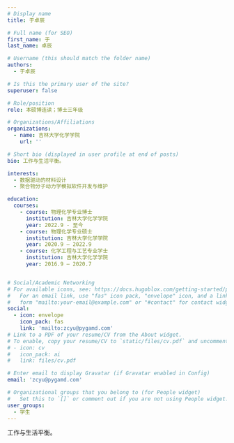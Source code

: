 ```yaml
---
# Display name
title: 于卓辰

# Full name (for SEO)
first_name: 于
last_name: 卓辰

# Username (this should match the folder name)
authors:
  - 于卓辰

# Is this the primary user of the site?
superuser: false

# Role/position
role: 本硕博连读；博士三年级

# Organizations/Affiliations
organizations:
  - name: 吉林大学化学学院
    url: ''

# Short bio (displayed in user profile at end of posts)
bio: 工作与生活平衡。

interests:
  - 数据驱动的材料设计
  - 聚合物分子动力学模拟软件开发与维护

education:
  courses:
    - course: 物理化学专业博⼠
      institution: 吉林⼤学化学学院
      year: 2022.9 - ⾄今
    - course: 物理化学专业硕士
      institution: 吉林⼤学化学学院
      year: 2020.9 – 2022.9
    - course: 化学⼯程与⼯艺专业学⼠
      institution: 吉林⼤学化学学院
      year: 2016.9 – 2020.7


# Social/Academic Networking
# For available icons, see: https://docs.hugoblox.com/getting-started/page-builder/#icons
#   For an email link, use "fas" icon pack, "envelope" icon, and a link in the
#   form "mailto:your-email@example.com" or "#contact" for contact widget.
social:
  - icon: envelope
    icon_pack: fas
    link: 'mailto:zcyu@pygamd.com'
# Link to a PDF of your resume/CV from the About widget.
# To enable, copy your resume/CV to `static/files/cv.pdf` and uncomment the lines below.
# - icon: cv
#   icon_pack: ai
#   link: files/cv.pdf

# Enter email to display Gravatar (if Gravatar enabled in Config)
email: 'zcyu@pygamd.com'

# Organizational groups that you belong to (for People widget)
#   Set this to `[]` or comment out if you are not using People widget.
user_groups:
  - 学生
---
```


工作与生活平衡。
